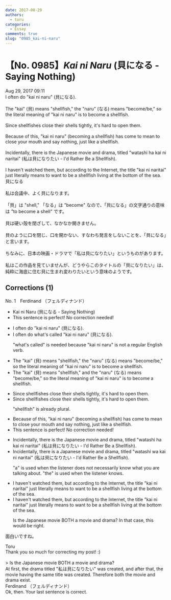 ```yaml
---
date: 2017-08-29
authors:
  - toru
categories:
  - Essay
comments: true
slug: "0985_kai-ni-naru"
---
```


# 【No. 0985】<strong><em>Kai ni Naru</strong></em> (貝になる - Saying Nothing)
<div class="date">Aug 29, 2017 09:11</div>
<div id="post"><div id="body_show_ori">
I often do "kai ni naru" (貝になる).<br/><br/>The "kai" (貝) means "shellfish," the "naru" (なる) means "become/be," so the literal meaning of "kai ni naru" is to become a shellfish.<br/><br/>Since shellfishes close their shells tightly, it's hard to open them.<br/><br/>Because of this, "kai ni naru" (becoming a shellfish) has come to mean to close your mouth and say nothing, just like a shellfish.<br/><br/>Incidentally, there is the Japanese movie and drama, titled "watashi ha kai ni naritai" (私は貝になりたい - I'd Rather Be a Shellfish).<br/><br/>I haven't watched them, but according to the Internet, the title "kai ni naritai" just literally means to want to be a shellfish living at the bottom of the sea.
</div></div>

<!-- more -->

<div id="post_ja"><div id="body_show_mo">
貝になる<br/><br/>私は会議中、よく貝になります。<br/><br/>「貝」は "shell," 「なる」は "become" なので、「貝になる」の文字通りの意味は "to become a shell" です。<br/><br/>貝は硬い殻を閉ざして、なかなか開きません。<br/><br/>貝のように口を閉じ、口を開かない、すなわち発言をしないことを、「貝になる」と言います。<br/><br/>ちなみに、日本の映画・ドラマで「私は貝になりたい」というものがあります。<br/><br/>私はこの作品を見ていませんが、どうやらこのタイトルの「貝になりたい」は、純粋に海底に住む貝に生まれ変わりたいという意味のようです。
</div></div>

## Corrections (1)
<div id="block"><div class="first_name"> No. 1　<span class="just_name">Ferdinand （フェルディナンド）</span></div><div id="block2">
<ul class="correction_field">
<li class="incorrect">Kai ni Naru (貝になる - Saying Nothing)</li>
<li class="corrected perfect">This sentence is perfect! No correction needed!</li>
</ul>
<ul class="correction_field">
<li class="incorrect">I often do "kai ni naru" (貝になる).</li>
<li class="corrected correct">
I often do <span class="f_blue">what's called</span> "kai ni naru" (貝になる).
<p class="correction_comment">"what's called" is needed because "kai ni naru" is not a regular English verb.</p>
</li>
</ul>
<ul class="correction_field">
<li class="incorrect">The "kai" (貝) means "shellfish," the "naru" (なる) means "become/be," so the literal meaning of "kai ni naru" is to become a shellfish.</li>
<li class="corrected correct">
The "kai" (貝) means "shellfish," <span class="f_blue">and </span>the "naru" (なる) means "become/be," so the literal meaning of "kai ni naru" is to become a shellfish.
</li>
</ul>
<ul class="correction_field">
<li class="incorrect">Since shellfishes close their shells tightly, it's hard to open them.</li>
<li class="corrected correct">
Since shellfish<span class="f_gray"><span class="sline">es </span></span>close their shells tightly, it's hard to open them.
<p class="correction_comment">"shellfish" is already plural.</p>
</li>
</ul>
<ul class="correction_field">
<li class="incorrect">Because of this, "kai ni naru" (becoming a shellfish) has come to mean to close your mouth and say nothing, just like a shellfish.</li>
<li class="corrected perfect">This sentence is perfect! No correction needed!</li>
</ul>
<ul class="correction_field">
<li class="incorrect">Incidentally, there is the Japanese movie and drama, titled "watashi ha kai ni naritai" (私は貝になりたい - I'd Rather Be a Shellfish).</li>
<li class="corrected correct">
Incidentally, there is <span class="f_blue">a </span>Japanese movie and drama, titled "watashi <span class="f_blue">wa </span>kai ni naritai" (私は貝になりたい - I'd Rather Be a Shellfish).
<p class="correction_comment">"a" is used when the listener does not necessarily know what you are talking about. "the" is used when the listener knows.</p>
</li>
</ul>
<ul class="correction_field">
<li class="incorrect">I haven't watched them, but according to the Internet, the title "kai ni naritai" just literally means to want to be a shellfish living at the bottom of the sea.</li>
<li class="corrected correct">
I haven't watched them, but according to the Internet, the title "kai ni naritai" just literally means to want to be a shellfish living at the bottom of the sea.
<p class="correction_comment">Is the Japanese movie BOTH a movie and drama? In that case, this would be right.</p>
</li>
</ul>
<p class="comment_small">
 面白いですね。
</p>

</div><div class="name"><span class="just_name">Toru</span><br>
Thank you so much for correcting my post! :)<br/><br/>&gt; Is the Japanese movie BOTH a movie and drama?<br/>At first, the drama titled "私は貝になりたい" was created, and after that, the movie having the same title was created. Therefore both the movie and drama exist.
</div>
<div class="name"><span class="just_name">Ferdinand （フェルディナンド）</span><br>
Ok, then. Your last sentence is correct.
</div>
</div>
